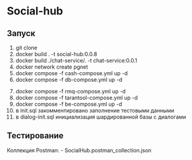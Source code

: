 # Social-hub

## Запуск


1. git clone
2. docker build . -t social-hub:0.0.8
3. docker build ./chat-service/. -t chat-service:0.0.1
4. docker network create pgnet
5. docker compose -f cash-compose.yml up -d
6. docker compose -f db-compose.yml up -d
<!-- 6. docker-compose -f db-dialog-compose.yml -p citus up --scale worker=2 -d -->
7. docker compose -f rmq-compose.yml up -d
8. docker compose -f tarantool-compose.yml up -d
8. docker compose -f be-compose.yml up -d
9. в init.sql закомментировано заполнение тестовыми данными
10. в dialog-init.sql инициализация шардированной базы с диалогами


## Тестирование

Коллекция Postman:
    - SocialHub.postman_collection.json
